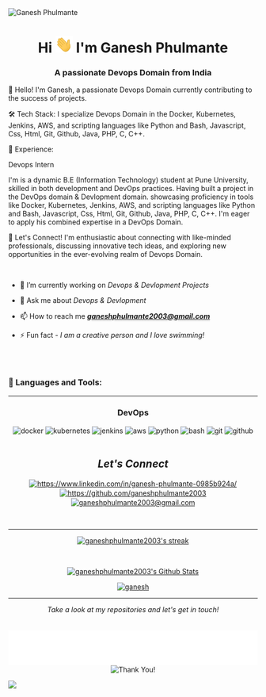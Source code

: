 <!----------------------------------- Heading Section ------------------------------------>

<img  src="https://camo.githubusercontent.com/fe036730cd3a294b1009c646183c70bbf1d2d17f2c03490f13e6d00dfe96ec78/68747470733a2f2f64657a696e65627261696e7a2e636f6d2f696d616765732f7765622d64657369676e2d6769662e676966" alt="Ganesh Phulmante" />
<h1 align="center">
    Hi
    <img src="https://raw.githubusercontent.com/ABSphreak/ABSphreak/master/gifs/Hi.gif" width="35">
    I'm Ganesh Phulmante
    <h3 align="center">A passionate Devops Domain from India</h3>
</h1> 



<!----------------------------------- About Section ---------------------------->

<p>👋 Hello! I'm Ganesh, a passionate Devops Domain currently contributing to the success of projects.

🛠️ Tech Stack:
I specialize  Devops Domain in the Docker, Kubernetes, Jenkins, AWS, and scripting languages like Python and Bash, Javascript, Css, Html, Git, Github, Java, PHP, C, C++.

🚀 Experience:

Devops Intern

I'm is a dynamic  B.E (Information Technology) student at Pune University, skilled in both development and DevOps practices. Having built a project in the DevOps domain & Devlopment domain. showcasing proficiency in tools like Docker, Kubernetes, Jenkins, AWS, and scripting languages like Python and Bash, Javascript, Css, Html, Git, Github, Java, PHP, C, C++. I'm eager to apply his combined expertise in a DevOps Domain.  

💬 Let's Connect!
I'm enthusiastic about connecting with like-minded professionals, discussing innovative tech ideas, and exploring new opportunities in the ever-evolving realm of Devops Domain.</p>
<br>

- 🔭 I’m currently working on *Devops & Devlopment Projects*

- 💬 Ask me about *Devops & Devlopment*

- 📫 How to reach me <b>*ganeshphulmante2003@gmail.com*</b>

- ⚡ Fun fact - *I am a creative person and I love swimming!*

<br>
<!-----------------------------------------------technical tools---------------------------------------->
</br>

<h3> 🚀 Languages and Tools:</h3>
<hr />
<div align="center">
  <h3 align="center">DevOps</h3>
  <img src="https://img.shields.io/badge/Docker-2496ED?style=for-the-badge&logo=docker&logoColor=white" align="center" alt="docker">
  <img src="https://img.shields.io/badge/Kubernetes-326CE5?style=for-the-badge&logo=kubernetes&logoColor=white" align="center" alt="kubernetes">
  <img src="https://img.shields.io/badge/Jenkins-D24939?style=for-the-badge&logo=jenkins&logoColor=white" align="center" alt="jenkins">
  <img src="https://img.shields.io/badge/AWS-232F3E?style=for-the-badge&logo=amazon-aws&logoColor=white" align="center" alt="aws">
  <img src="https://img.shields.io/badge/Python-3776AB?style=for-the-badge&logo=python&logoColor=white" align="center" alt="python">
  <img src="https://img.shields.io/badge/Bash-4EAA25?style=for-the-badge&logo=gnu-bash&logoColor=white" align="center" alt="bash">
  <img src="https://img.shields.io/badge/Git-f44d27?style=for-the-badge&logo=git&logoColor=white" align="center" alt="git"/>
  <img src="https://img.shields.io/badge/GitHub-100000?style=for-the-badge&logo=github&logoColor=white" align="center" alt="github"/>

</div>

 <br/>
 
 
     


<!----------------------------------- Social Media Links Section ------------------------------------>
<div align="center">
<h2><i> Let's Connect</i></h2>
<p align="center">
    <a href="https://www.linkedin.com/in/ganesh-phulmante-0985b924a/">
        <img align="center" src="https://img.shields.io/badge/LinkedIn-0077B5?style=for-the-badge&logo=linkedin&logoColor=white" alt="https://www.linkedin.com/in/ganesh-phulmante-0985b924a/" />
    </a>
    <a href="https://github.com/ganeshphulmante2003">
        <img align="center" src="https://img.shields.io/badge/Twitter-1DA1F2?style=for-the-badge&logo=twitter&logoColor=white" alt="https://github.com/ganeshphulmante2003" />
    </a>
    <a title="ganeshphulmante2003@gmail.com" href="ganeshphulmante2003@gmail.com">
        <img align="center" src="https://img.shields.io/badge/Gmail-D14836?style=for-the-badge&logo=gmail&logoColor=white" 
           alt="ganeshphulmante2003@gmail.com"/>
    </a>
 

</a>
</p>
</div>
<br>

<hr />

<!------------------------------------- githuib status part -------------------------------->
   <p align="center">
    <a href="https://github.com/ganeshphulmante2003/github-readme-streak-stats">
        <img title="🔥 Get streak stats for your profile at git.io/streak-stats" alt="ganeshphulmante2003's streak" src="https://github-readme-streak-stats.herokuapp.com/?user=ganeshphulmante2003&theme=black-ice&hide_border=true&stroke=0000&background=060A0CD0"/>
    </a>
</p>                                                                                                                                              

  <br/>
     <p align="center" padding="1rem">                                                                                                 
    <a href="https://github-stats-alpha.vercel.app/api?username=ganeshphulmante2003"><img alt="ganeshphulmante2003's Github Stats" src="https://github-stats-alpha.vercel.app/api?username=ganeshphulmante2003" /></a>
    </p>                        



<p align="center"> <a href="https://github.com/ganeshphulmante2003"><img src="https://github-profile-trophy.vercel.app/?username=ganeshphulmante2003&margin-w=5&theme=radical" alt="ganesh" /></a> </p>



 </div>

<!--------------------------------------------------------- thanks-part ------------------------------------------------------->

 <hr>
                                                                                                         
<p align="center">
    <i>Take a look at my repositories and let's get in touch!</i><br><br>
    <code>
<a target="_blank" rel="noopener noreferrer" href="https://github.com/Kushal997-das/Kushal997-das/blob/master/Profile%20generator/marquee.svg"><img align="center" height="70" alt="Thanks" width="100%" src="https://github.com/Kushal997-das/Kushal997-das/raw/master/Profile%20generator/marquee.svg" style="max-width: 100%;"></a>
</code>
   <img alt="Thank You!" title="Thank You" src="https://img.shields.io/badge/Thank-You-ff69b4.svg"/>
</p>
 <img  src="https://raw.githubusercontent.com/Trilokia/Trilokia/379277808c61ef204768a61bbc5d25bc7798ccf1/bottom_header.svg" />
